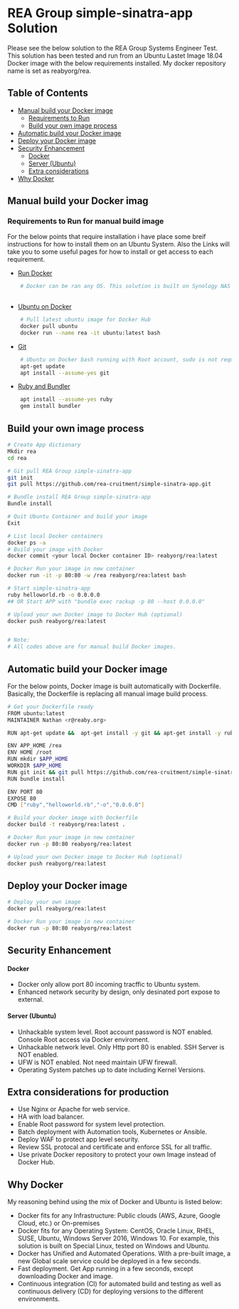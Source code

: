 # REA Group simple-sinatra-app Solution

Please see the below solution to the REA Group Systems Engineer Test.
This solution has been tested and run from an Ubuntu Lastet Image 18.04 Docker image with the below requirements installed. My docker repository name is set as reabyorg/rea. 


## Table of Contents
  * [Manual build your Docker image](#build)
    - [Requirements to Run](#req-run)
    - [Build your own image process](#mbuild)
  * [Automatic build your Docker image](#auto-build)
  * [Deploy your Docker image](#deploy)
  * [Security Enhancement](#security)
    - [Docker](#sec-Docker)
    - [Server (Ubuntu)](#sec-server)
    - [Extra considerations](#sec-consider)
  * [Why Docker](#reason)

## Manual build your Docker imag<a id="build"></a>

### Requirements to Run for manual build image <a id="req-run"></a>
For the below points that require installation i have place some breif instructions for how to install them on an Ubuntu System.
Also the Links will take you to some useful pages for how to install or get access to each requirement.
  - [Run Docker](https://docs.docker.com/machine/get-started/)

 ```bash
     # Docker can be ran any OS. This solution is built on Synology NAS Special Linux version 3.10.105  (gcc version 4.9.3 20150311) and tested on Windows and Linux system. 
     
 ```   
  - [Ubuntu on Docker](https://hub.docker.com/_/ubuntu)

 ```bash
     # Pull latest ubuntu image for Docker Hub
     docker pull ubuntu
     docker run --name rea -it ubuntu:latest bash
 ```   

  - [Git](https://help.ubuntu.com/lts/serverguide/git.html.en)
 ```bash
     # Ubuntu on Docker bash running with Root account, sudo is not required below.  
     apt-get update
     apt install --assume-yes git
 ```

  - [Ruby and Bundler](https://www.ruby-lang.org/en/documentation/installation/#apt)
 ```bash
     apt install --assume-yes ruby  
     gem install bundler
 ```


## Build your own image process <a id="mbuild"></a>


 ```bash
# Create App dictionary  
Mkdir rea
cd rea

# Git pull REA Group simple-sinatra-app
git init
git pull https://github.com/rea-cruitment/simple-sinatra-app.git

# Bundle install REA Group simple-sinatra-app
Bundle install 

# Quit Ubuntu Container and build your image
Exit

# List local Docker containers 
docker ps -a 
# Build your image with Docker
docker commit <your local Docker container ID> reabyorg/rea:latest

# Docker Run your image in new container
docker run -it -p 80:80 -w /rea reabyorg/rea:latest bash

# Start simple-sinatra-app 
ruby helloworld.rb -o 0.0.0.0
## OR Start APP with "bundle exec rackup -p 80 --host 0.0.0.0"

# Upload your own Docker image to Docker Hub (optional)
docker push reabyorg/rea:latest


# Note: 
# All codes above are for manual build Docker images.
```


## Automatic build your Docker image<a id="auto-build"></a>
For the below points, Docker image is built automatically with Dockerfile. Basically, the Dockerfile is replacing all manual image build process. 

 ```bash
# Get your Dockerfile ready 
FROM ubuntu:latest
MAINTAINER Nathan <r@reaby.org>

RUN apt-get update &&  apt-get install -y git && apt-get install -y ruby && gem install bundler

ENV APP_HOME /rea
ENV HOME /root
RUN mkdir $APP_HOME
WORKDIR $APP_HOME
RUN git init && git pull https://github.com/rea-cruitment/simple-sinatra-app.git
RUN bundle install

ENV PORT 80
EXPOSE 80
CMD ["ruby","helloworld.rb","-o","0.0.0.0"]

# Build your docker image with Dockerfile
docker build -t reabyorg/rea:latest .

# Docker Run your image in new container
docker run -p 80:80 reabyorg/rea:latest

# Upload your own Docker image to Docker Hub (optional)
docker push reabyorg/rea:latest

```

## Deploy your Docker image <a id="deploy"></a>

```bash
# Deploy your own image 
docker pull reabyorg/rea:latest

# Docker Run your image in new container
docker run -p 80:80 reabyorg/rea:latest
```

## Security Enhancement <a id="security"></a>
#### Docker  <a id="sec-Docker"></a>

- Docker only allow port 80 incoming tracffic to Ubuntu system. 
- Enhanced network security by design, only desinated port expose to external.

#### Server (Ubuntu)  <a id="sec-server"></a>
- Unhackable system level. Root account password is NOT enabled. Console Root access via Docker enviroment.
- Unhackable network level. Only Http port 80 is enabled. SSH Server is NOT enabled. 
- UFW is NOT enabled. Not need maintain UFW firewall. 
- Operating System patches up to date including Kernel Versions.

## Extra considerations for production  <a id="sec-consider"></a>
- Use Nginx or Apache for web service. 
- HA with load balancer.
- Enable Root password for system level protection.
- Batch deployment with Automation tools, Kubernetes or Ansible. 
- Deploy WAF to protect app level security.
- Review SSL protocal and certificate and enforce SSL for all traffic. 
- Use private Docker repository to protect your own Image instead of Docker Hub.

## Why Docker <a id="reason"></a>
My reasoning behind using the mix of Docker and Ubuntu is listed below:
- Docker fits for any Infrastructure: Public clouds (AWS, Azure, Google Cloud, etc.) or On-premises
- Docker fits for any Operating System: CentOS, Oracle Linux, RHEL, SUSE, Ubuntu,
Windows Server 2016, Windows 10. For example, this solution is built on Special Linux, tested on Windows and Ubuntu. 
- Docker has Unified and Automated Operations. With a pre-built image, a new Global scale service  could be deployed in a few seconds. 
- Fast deployment. Get App running in a few seconds, except downloading Docker and image. 
- Continuous integration (CI) for automated build and testing as well as continuous delivery (CD) for deploying versions to the different environments.


